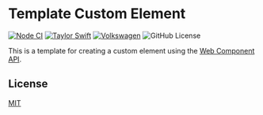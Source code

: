 # Template Custom Element

[![Node CI](https://github.com/ZEISS/template-element/actions/workflows/main.yml/badge.svg)](https://github.com/ZEISS/template-element/actions/workflows/main.yml)
[![Taylor Swift](https://img.shields.io/badge/secured%20by-taylor%20swift-brightgreen.svg)](https://twitter.com/SwiftOnSecurity)
[![Volkswagen](https://auchenberg.github.io/volkswagen/volkswargen_ci.svg?v=1)](https://github.com/auchenberg/volkswagen)
![GitHub License](https://img.shields.io/github/license/zeiss/template-element)

This is a template for creating a custom element using the [Web Component API](https://developer.mozilla.org/en-US/docs/Web/Web_Components).

## License

[MIT](/LICENSE)

